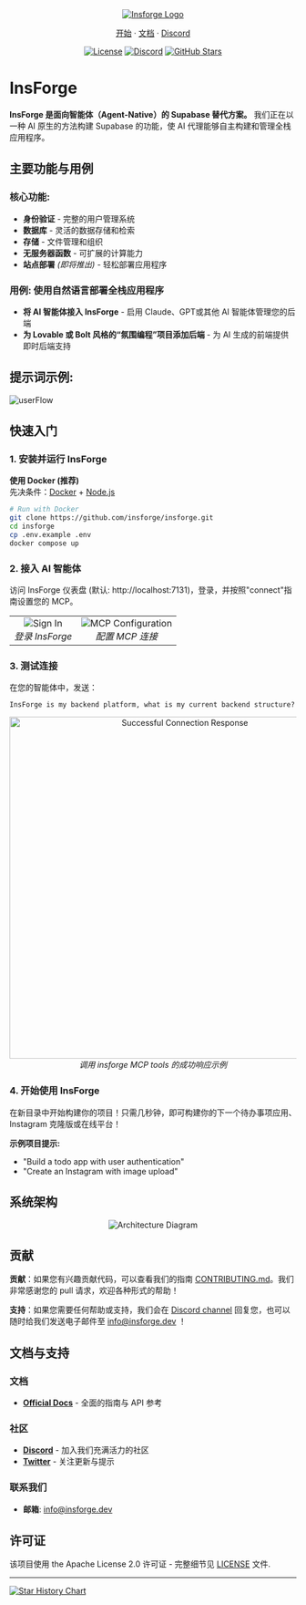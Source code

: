 <div align="center">
  <a href="https://insforge.dev">
    <img src="assets/banner.png" alt="Insforge Logo">
  </a>
  
</div>
<p align="center">
   <a href="#快速入门">开始</a> · 
   <a href="https://docs.insforge.dev/introduction">文档</a> · 
   <a href="https://discord.com/invite/MPxwj5xVvW">Discord</a>
</p>
<p align="center">
   <a href="https://opensource.org/licenses/Apache-2.0"><img src="https://img.shields.io/badge/License-Apache%202.0-blue.svg" alt="License"></a>
   <a href="https://discord.com/invite/MPxwj5xVvW"><img src="https://img.shields.io/badge/Discord-Join%20Community-7289DA?logo=discord&logoColor=white" alt="Discord"></a>
   <a href="https://github.com/InsForge/insforge/stargazers"><img src="https://img.shields.io/github/stars/InsForge/insforge?style=social" alt="GitHub Stars"></a>
</p>

# InsForge

**InsForge 是面向智能体（Agent-Native）的 Supabase 替代方案。** 我们正在以一种 AI 原生的方法构建 Supabase 的功能，使 AI 代理能够自主构建和管理全栈应用程序。
## 主要功能与用例

### 核心功能:
- **身份验证** - 完整的用户管理系统
- **数据库** - 灵活的数据存储和检索
- **存储** - 文件管理和组织
- **无服务器函数** - 可扩展的计算能力
- **站点部署** *(即将推出)* - 轻松部署应用程序

### 用例: 使用自然语言部署全栈应用程序
- **将 AI 智能体接入 InsForge** - 启用 Claude、GPT或其他 AI 智能体管理您的后端
- **为 Lovable 或 Bolt 风格的“氛围编程”项目添加后端** - 为 AI 生成的前端提供即时后端支持

## 提示词示例:

<td align="center">
  <img src="assets/userflow.png" alt="userFlow">
  <br>
</td>

## 快速入门

### 1. 安装并运行 InsForge

**使用 Docker (推荐)**  
先决条件：[Docker](https://www.docker.com/) + [Node.js](https://nodejs.org/)

```bash
# Run with Docker
git clone https://github.com/insforge/insforge.git
cd insforge
cp .env.example .env
docker compose up
```

### 2. 接入 AI 智能体

访问 InsForge 仪表盘 (默认: http://localhost:7131)，登录，并按照"connect"指南设置您的 MCP。

<div align="center">
  <table>
    <tr>
      <td align="center">
        <img src="assets/signin.png" alt="Sign In">
        <br>
        <em>登录 InsForge</em>
      </td>
      <td align="center">
        <img src="assets/mcpInstallv2.png" alt="MCP Configuration">
        <br>
        <em>配置 MCP 连接</em>
      </td>
    </tr>
  </table>
</div>

### 3. 测试连接

在您的智能体中，发送：
```
InsForge is my backend platform, what is my current backend structure?
```

<div align="center">
  <img src="assets/sampleResponse.png" alt="Successful Connection Response" width="600">
  <br>
  <em>调用 insforge MCP tools 的成功响应示例</em>
</div>

### 4. 开始使用 InsForge

在新目录中开始构建你的项目！只需几秒钟，即可构建你的下一个待办事项应用、Instagram 克隆版或在线平台！

**示例项目提示:**
- "Build a todo app with user authentication"
- "Create an Instagram with image upload"

## 系统架构


<div align="center">
  <img src="assets/archDiagram.png" alt="Architecture Diagram">
  <br>
</div>



## 贡献

**贡献**：如果您有兴趣贡献代码，可以查看我们的指南 [CONTRIBUTING.md](CONTRIBUTING.md)。我们非常感谢您的 pull 请求，欢迎各种形式的帮助！

**支持**：如果您需要任何帮助或支持，我们会在 [Discord channel](https://discord.com/invite/MPxwj5xVvW) 回复您，也可以随时给我们发送电子邮件至 [info@insforge.dev](mailto:info@insforge.dev) ！


## 文档与支持

### 文档
- **[Official Docs](https://docs.insforge.dev/introduction)** - 全面的指南与 API 参考

### 社区
- **[Discord](https://discord.com/invite/MPxwj5xVvW)** - 加入我们充满活力的社区
- **[Twitter](https://x.com/InsForge_dev)** - 关注更新与提示

### 联系我们
- **邮箱**: info@insforge.dev

## 许可证

该项目使用 the Apache License 2.0 许可证 - 完整细节见 [LICENSE](LICENSE) 文件.

---

[![Star History Chart](https://api.star-history.com/svg?repos=InsForge/insforge&type=Date)](https://www.star-history.com/#InsForge/insforge&Date)
